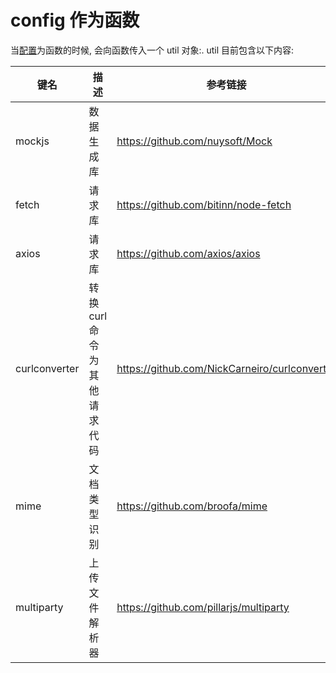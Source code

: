 # config 作为函数
当[配置](./配置文件.md#js)为函数的时候, 会向函数传入一个 util 对象:.
util 目前包含以下内容:

| 键名          | 描述                         | 参考链接                                      |
| ------------- | ---------------------------- | --------------------------------------------- |
| mockjs        | 数据生成库                   | https://github.com/nuysoft/Mock               |
| fetch         | 请求库                       | https://github.com/bitinn/node-fetch          |
| axios         | 请求库                       | https://github.com/axios/axios                |
| curlconverter | 转换 curl 命令为其他请求代码 | https://github.com/NickCarneiro/curlconverter |
| mime          | 文档类型识别                 | https://github.com/broofa/mime                |
| multiparty    | 上传文件解析器               | https://github.com/pillarjs/multiparty        |
